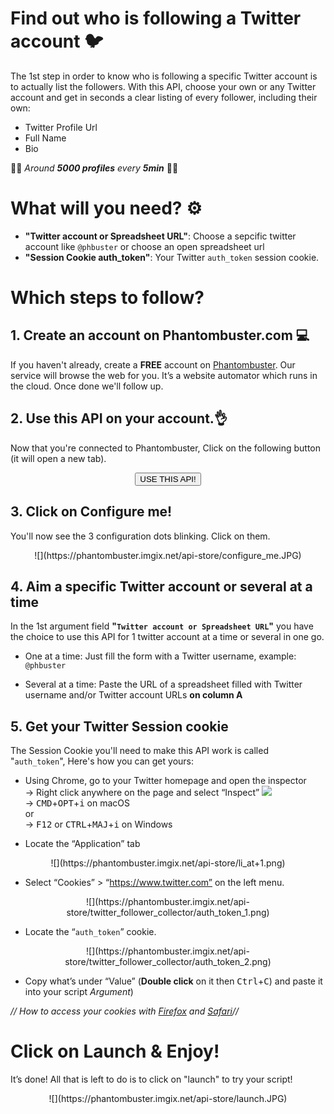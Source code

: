 # Find out who is following a Twitter account 🐦
The 1st step in order to know who is following a specific Twitter account is to actually list the followers. With this API, choose your own or any Twitter account and get in seconds a clear listing of every follower, including their own:
* Twitter Profile Url
* Full Name
* Bio

🤖💨 _Around **5000 profiles** every **5min**_ 🤖💨

# What will you need? ⚙️ 
- **"Twitter account or Spreadsheet URL"**: Choose a sepcific twitter account like `@phbuster` or choose an open spreadsheet url
- **"Session Cookie auth_token"**: Your Twitter `auth_token` session cookie.

# Which steps to follow?
## 1. Create an account on Phantombuster.com 💻
If you haven't already, create a **FREE** account on [Phantombuster](https://phantombuster.com/register). Our service will browse the web for you. It’s a website automator which runs in the cloud. Once done we'll follow up.


## 2. Use this API on your account.👌
Now that you're connected to Phantombuster, Click on the following button (it will open a new tab).

<center><button type="button" class="btn btn-warning callToAction" onclick="useThisApi()">USE THIS API!</button></center>

## 3. Click on Configure me!
You'll now see the 3 configuration dots blinking. Click on them.

<center>![](https://phantombuster.imgix.net/api-store/configure_me.JPG)</center>

## 4. Aim a specific Twitter account or several at a time
In the 1st argument field **"`Twitter account or Spreadsheet URL`"** you have the choice to use this API for 1 twitter account at a time or several in one go.
* One at a time: Just fill the form with a Twitter username, example: `@phbuster`

* Several at a time: Paste the URL of a spreadsheet filled with Twitter username and/or Twitter account URLs **on column A**

## 5. Get your Twitter Session cookie 
The Session Cookie you'll need to make this API work is called "`auth_token`",
Here's how you can get yours:

* Using Chrome, go to your Twitter homepage and open the inspector  
→ Right click anywhere on the page and select “Inspect” ![](https://phantombuster.imgix.net/api-store/Inspect+browser.png)  
→ <kbd>CMD</kbd>+<kbd>OPT</kbd>+<kbd>i</kbd> on macOS  
or  
→ <kbd>F12</kbd> or <kbd>CTRL</kbd>+<kbd>MAJ</kbd>+<kbd>i</kbd> on Windows

* Locate the “Application” tab

<center>![](https://phantombuster.imgix.net/api-store/li_at+1.png)</center>

* Select “Cookies” > “https://www.twitter.com” on the left menu.

<center>![](https://phantombuster.imgix.net/api-store/twitter_follower_collector/auth_token_1.png)</center>

* Locate the “`auth_token`” cookie.

<center>![](https://phantombuster.imgix.net/api-store/twitter_follower_collector/auth_token_2.png)</center/>

* Copy what’s under “Value” (**Double click** on it then <kbd>Ctrl</kbd>+<kbd>C</kbd>) and paste it into your script _Argument_)

_// How to access your cookies with <a href="https://developer.mozilla.org/en-US/docs/Tools/Storage_Inspector" target="_blank">Firefox</a> and <a href="https://www.macobserver.com/tmo/article/see_full_cookie_details_in_safari_5.1" target="_blank">Safari</a>//_


# Click on Launch & Enjoy!
It’s done! All that is left to do is to click on "launch" to try your script!
<center>![](https://phantombuster.imgix.net/api-store/launch.JPG)</center>
